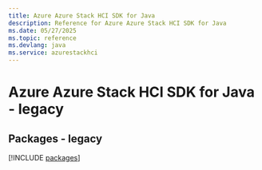 ```yaml
---
title: Azure Azure Stack HCI SDK for Java
description: Reference for Azure Azure Stack HCI SDK for Java
ms.date: 05/27/2025
ms.topic: reference
ms.devlang: java
ms.service: azurestackhci
---
```

# Azure Azure Stack HCI SDK for Java - legacy
## Packages - legacy
[!INCLUDE [packages](azure-stack-hci-index.md)]